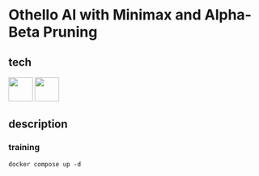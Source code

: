 # Othello AI with Minimax and Alpha-Beta Pruning

## tech

<div>
    <img src="https://cdn.jsdelivr.net/gh/devicons/devicon@latest/icons/python/python-original.svg" width=48/>
    <img src="https://cdn.jsdelivr.net/gh/devicons/devicon@latest/icons/pytorch/pytorch-original.svg" width=48/>
</div>

## description

### training

```
docker compose up -d
```
